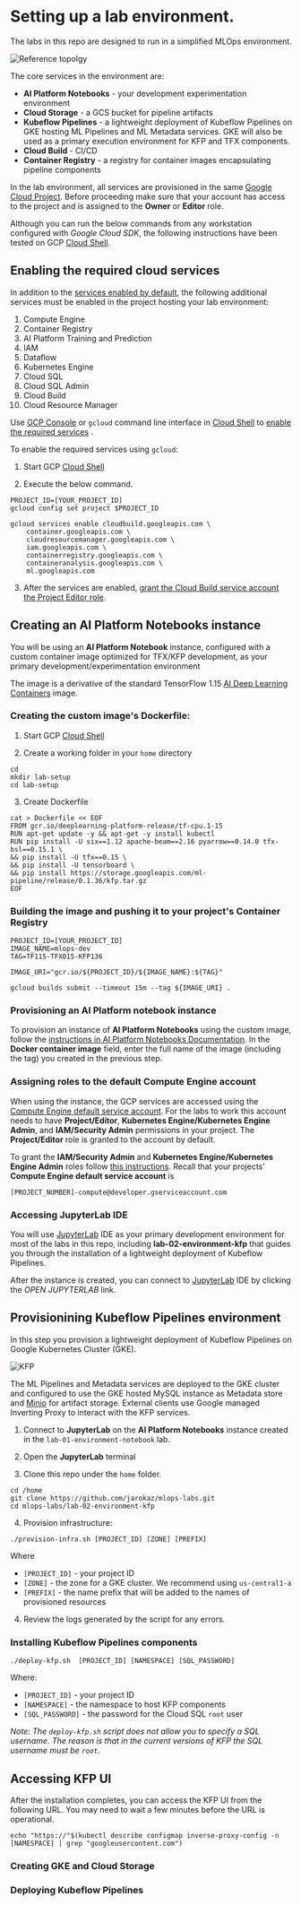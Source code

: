# Setting up a lab environment.

The labs in this repo are designed to run in a simplified MLOps environment. 

![Reference topolgy](/images/lab-env.png)

The core services in the environment are:
- **AI Platform Notebooks** - your development experimentation environment
- **Cloud Storage** - a GCS bucket for pipeline artifacts
- **Kubeflow Pipelines** - a lightweight deployment of Kubeflow Pipelines on GKE hosting ML Pipelines and ML Metadata services. GKE will also be used as a primary execution environment for KFP and TFX components.
- **Cloud Build** - CI/CD
- **Container Registry** - a registry for container images encapsulating pipeline components
    
In the lab environment, all services are provisioned in the same [Google Cloud Project](https://cloud.google.com/storage/docs/projects). Before proceeding make sure that your account has access to the project and is assigned to the **Owner** or **Editor** role.

Although you can run the below commands from any workstation configured with *Google Cloud SDK*, the following instructions have been tested on GCP [Cloud Shell](https://cloud.google.com/shell/).

## Enabling the required cloud services

In addition to the [services enabled by default](https://cloud.google.com/service-usage/docs/enabled-service), the following additional services must be enabled in the project hosting your lab environment:

1. Compute Engine
1. Container Registry
1. AI Platform Training and Prediction
1. IAM
1. Dataflow
1. Kubernetes Engine
1. Cloud SQL
1. Cloud SQL Admin
1. Cloud Build
1. Cloud Resource Manager

Use [GCP Console](https://console.cloud.google.com/) or `gcloud` command line interface in [Cloud Shell](https://cloud.google.com/shell/docs/) to [enable the required services](https://cloud.google.com/service-usage/docs/enable-disable) . 

To enable the required services using `gcloud`:
1. Start GCP [Cloud Shell](https://cloud.google.com/shell/docs/)

2. Execute the below command.
```
PROJECT_ID=[YOUR_PROJECT_ID]
gcloud config set project $PROJECT_ID

gcloud services enable cloudbuild.googleapis.com \
	container.googleapis.com \
	cloudresourcemanager.googleapis.com \
	iam.googleapis.com \
	containerregistry.googleapis.com \
	containeranalysis.googleapis.com \
	ml.googleapis.com 
```

3. After the services are enabled, [grant the Cloud Build service account the Project Editor role](https://cloud.google.com/cloud-build/docs/securing-builds/set-service-account-permissions).


## Creating an **AI Platform Notebooks** instance

You will be using an **AI Platform Notebook** instance, configured with a custom container image optimized for TFX/KFP development, as your primary development/experimentation environment 

The image is a derivative of the standard TensorFlow 1.15  [AI Deep Learning Containers](https://cloud.google.com/ai-platform/deep-learning-containers/docs/) image.

### Creating the custom image's Dockerfile:

1. Start GCP [Cloud Shell](https://cloud.google.com/shell/docs/)

2. Create a working folder in your `home` directory
```
cd
mkdir lab-setup
cd lab-setup
```

3. Create Dockerfile 
```
cat > Dockerfile << EOF
FROM gcr.io/deeplearning-platform-release/tf-cpu.1-15
RUN apt-get update -y && apt-get -y install kubectl
RUN pip install -U six==1.12 apache-beam==2.16 pyarrow==0.14.0 tfx-bsl==0.15.1 \
&& pip install -U tfx==0.15 \
&& pip install -U tensorboard \
&& pip install https://storage.googleapis.com/ml-pipeline/release/0.1.36/kfp.tar.gz
EOF
```

### Building the image and pushing it to your project's **Container Registry**

```
PROJECT_ID=[YOUR_PROJECT_ID]
IMAGE_NAME=mlops-dev
TAG=TF115-TFX015-KFP136

IMAGE_URI="gcr.io/${PROJECT_ID}/${IMAGE_NAME}:${TAG}"

gcloud builds submit --timeout 15m --tag ${IMAGE_URI} .
```

### Provisioning an AI Platform notebook instance

To provision an instance of **AI Platform Notebooks** using the custom image, follow the  [instructions in AI Platform Notebooks Documentation](https://cloud.google.com/ai-platform/notebooks/docs/custom-container). In the **Docker container image** field, enter the full name of the image (including the tag) you created in the previous step.


### Assigning roles to the default Compute Engine account

When using the instance, the GCP services are accessed using the [Compute Engine default service account](https://cloud.google.com/compute/docs/access/service-accounts). For the labs to work this account needs to have **Project/Editor**, **Kubernetes Engine/Kubernetes Engine Admin**, and **IAM/Security Admin** permissions in your project. The **Project/Editor** role is granted to the account by default.

To grant the **IAM/Security Admin** and **Kubernetes Engine/Kubernetes Engine Admin** roles follow [this instructions](https://cloud.google.com/iam/docs/granting-roles-to-service-accounts). Recall that your projects' **Compute Engine default service account** is
```
[PROJECT_NUMBER]-compute@developer.gserviceaccount.com
```

### Accessing JupyterLab IDE

You will use [JupyterLab](https://jupyter.org/) IDE as your primary development environment for most of the labs in this repo, including **lab-02-environment-kfp** that guides you through the installation of a lightweight deployment of Kubeflow Pipelines.

After the instance is created, you can connect to [JupyterLab](https://jupyter.org/) IDE by clicking the *OPEN JUPYTERLAB* link.

## Provisionining Kubeflow Pipelines environment

In this step you provision a lightweight deployment of Kubeflow Pipelines on Google Kubernetes Cluster (GKE).

![KFP](/images/kfp.png)

The ML Pipelines and Metadata services are deployed to the GKE cluster and configured to use the GKE hosted MySQL instance as Metadata store and [Minio](https://min.io/?gclid=EAIaIQobChMI_4ij7Ymq5wIVwRd9Ch0H2Q31EAAYASAAEgKk2PD_BwE)  for artifact storage. External clients use Google managed Inverting Proxy to interact with the KFP services.

1. Connect to **JupyterLab** on the **AI Platform Notebooks** instance created in the `lab-01-environment-notebook` lab.

2. Open the **JupyterLab** terminal

3. Clone this repo under the `home` folder.
```
cd /home
git clone https://github.com/jarokaz/mlops-labs.git
cd mlops-labs/lab-02-environment-kfp
```

4. Provision infrastructure:
```
./provision-infra.sh [PROJECT_ID] [ZONE] [PREFIX]
```
Where 
- `[PROJECT_ID]` - your project ID
- `[ZONE]` - the zone for a GKE cluster. We recommend using `us-central1-a`
- `[PREFIX]` - the name prefix that will be added to the names of provisioned resources
4. Review the logs generated by the script for any errors.

### Installing Kubeflow Pipelines components
```
./deploy-kfp.sh  [PROJECT_ID] [NAMESPACE] [SQL_PASSWORD]
```
Where:
- `[PROJECT_ID]` - your project ID
- `[NAMESPACE]` - the namespace to host KFP components
- `[SQL_PASSWORD]` - the password for the Cloud SQL `root` user

*Note: The `deploy-kfp.sh` script does not allow you to specify a SQL username. The reason is that in the current versions of KFP the SQL username must be `root`*.

## Accessing KFP UI

After the installation completes, you can access the KFP UI from the following URL. You may need to wait a few minutes before the URL is operational.

```
echo "https://"$(kubectl describe configmap inverse-proxy-config -n [NAMESPACE] | grep "googleusercontent.com")
```

### Creating GKE and Cloud Storage

### Deploying Kubeflow Pipelines


